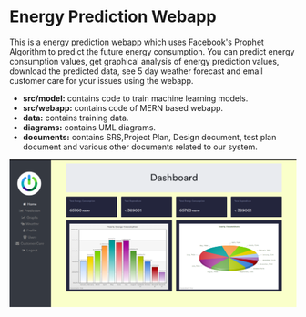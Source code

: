 # Energy Prediction Webapp
This is a energy prediction webapp which uses Facebook's Prophet Algorithm to predict the future energy consumption. You can predict energy consumption values, get graphical analysis of energy prediction values, download the predicted data, see 5 day weather forecast and email customer care for your issues using the webapp.
* **src/model:** contains code to train machine learning models.
* **src/webapp:** contains code of MERN based webapp.
* **data:** contains training data.
* **diagrams:** contains UML diagrams.
* **documents:** contains SRS,Project Plan, Design document, test plan document and various other documents related to our system.

![img](images/webapp.png)

